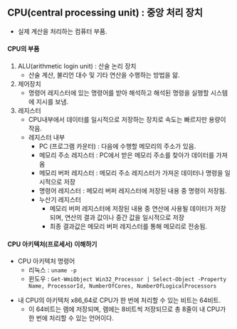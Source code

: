 ## CPU(central processing unit) : 중앙 처리 장치
- 실제 계산을 처리하는 컴퓨터 부품.
#### CPU의 부품
1. ALU(arithmetic login unit) : 산술 논리 장치
   - 산술 계산, 불리언 대수 및 기타 연산을 수행하는 방법을 앎.
2. 제어장치
   - 명령어 레지스터에 있는 명령어를 받아 해석하고 해석된 명령을 실행할 시스템에 지시를 보냄.
3. 레지스터
   - CPU내부에서 데이터를 일시적으로 저장하는 장치로 속도는 빠르지만 용량이 작음.
   * 레지스터 내부
     - PC (프로그램 카운터) : 다음에 수행할 메모리의 주소가 있음.
     - 메모리 주소 레지스터 : PC에서 받은 메모리 주소를 찾아가 데이터를 가져옴
     - 메모리 버퍼 레지스터 : 메모리 주소 레지스터가 가져온 데이터나 명령을 일시적으로 저장
     - 명령어 레지스터 : 메모리 버퍼 레지스터에 저장된 내용 중 명령이 저장됨.
     - 누산기 레지스터
       - 메모리 버퍼 레지스터에 저장된 내용 중 연산에 사용될 데이터가 저장되며, 연산의 결과 값이나 중간 값을 일시적으로 저장
       - 최종 결과값은 메모리 버퍼 레지스터를 통해 메모리로 전송됨.
#### CPU 아키텍처(프로세서) 이해하기
* CPU 아키텍처 명령어
  * 리눅스 : `uname -p`
  * 윈도우 : `Get-WmiObject Win32_Processor | Select-Object -Property Name, ProcessorId, NumberOfCores, NumberOfLogicalProcessors`
- 내 CPU의 아키텍처 x86_64로 CPU가 한 번에 처리할 수 있는 비트는 64비트.
  - 이 64비트는 램에 저장되며, 램에는 8비트씩 저장되므로 총 8줄이 내 CPU가 한 번에 처리할 수 있는 언어이다.
